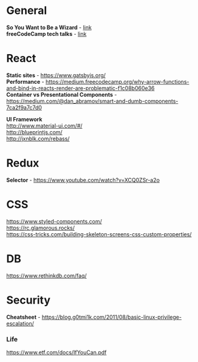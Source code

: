 # General
<b>So You Want to Be a Wizard</b> - [link](https://github.com/njtrettel/Miscellaneous/blob/master/wizard-zine.pdf) <br>
<b>freeCodeCamp tech talks</b> - [link](https://www.youtube.com/channel/UCVk8weS4S2kJfja72fTxh5A) <br>

# React
<b>Static sites</b> - https://www.gatsbyjs.org/ <br>
<b>Performance</b> - 
https://medium.freecodecamp.org/why-arrow-functions-and-bind-in-reacts-render-are-problematic-f1c08b060e36 <br> 
<b>Container vs Presentational Components</b> - https://medium.com/@dan_abramov/smart-and-dumb-components-7ca2f9a7c7d0 <br>

<b>UI Framework</b> <br>
http://www.material-ui.com/#/ <br>
http://blueprintjs.com/ <br>
http://jxnblk.com/rebass/

# Redux
<b>Selector</b> - https://www.youtube.com/watch?v=XCQ0ZSr-a2o

# CSS
https://www.styled-components.com/ <br>
https://rc.glamorous.rocks/ <br>
https://css-tricks.com/building-skeleton-screens-css-custom-properties/ <br>

# DB
https://www.rethinkdb.com/faq/

# Security
<b>Cheatsheet</b> - https://blog.g0tmi1k.com/2011/08/basic-linux-privilege-escalation/

### Life
https://www.etf.com/docs/IfYouCan.pdf
